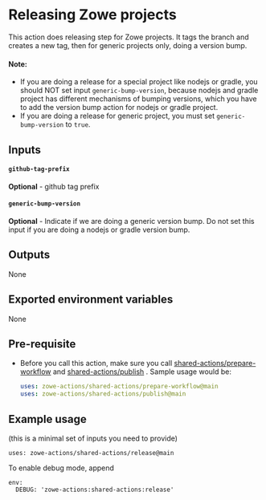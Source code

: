 # Releasing Zowe projects

This action does releasing step for Zowe projects. It tags the branch and creates a new tag, then for generic projects only, doing a version bump.
#### Note:
- If you are doing a release for a special project like nodejs or gradle, you should NOT set input `generic-bump-version`, because nodejs and gradle project has different mechanisms of bumping versions, which you have to add the version bump action for nodejs or gradle project.
- If you are doing a release for generic project, you must set `generic-bump-version` to `true`. 

## Inputs
#### `github-tag-prefix`
**Optional** - github tag prefix
#### `generic-bump-version`
**Optional** - Indicate if we are doing a generic version bump. Do not set this input if you are doing a nodejs or gradle version bump.
<br />

## Outputs
None
<br />

## Exported environment variables 
None
<br />

## Pre-requisite

- Before you call this action, make sure you call [shared-actions/prepare-workflow](https://github.com/zowe-actions/shared-actions/tree/main/prepare-workflow) and [shared-actions/publish](https://github.com/zowe-actions/shared-actions/tree/main/publish) . Sample usage would be:

    ```yaml
    uses: zowe-actions/shared-actions/prepare-workflow@main
    uses: zowe-actions/shared-actions/publish@main
    ```

## Example usage
(this is a minimal set of inputs you need to provide)
```
uses: zowe-actions/shared-actions/release@main
```
To enable debug mode, append
```
env:
  DEBUG: 'zowe-actions:shared-actions:release'
```
